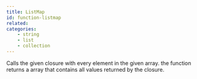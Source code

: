 ```yaml
---
title: ListMap
id: function-listmap
related:
categories:
    - string
    - list
    - collection
---
```


Calls the given closure with every element in the given array.
		the function returns a array that contains all values returned by the closure.